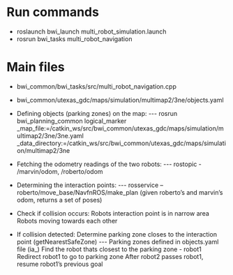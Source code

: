 # Run commands
- roslaunch bwi_launch multi_robot_simulation.launch
- rosrun bwi_tasks multi_robot_navigation 

# Main files
- bwi_common/bwi_tasks/src/multi_robot_navigation.cpp
- bwi_common/utexas_gdc/maps/simulation/multimap2/3ne/objects.yaml

- Defining objects (parking zones) on the map:
--- rosrun bwi_planning_common logical_marker _map_file:=/catkin_ws/src/bwi_common/utexas_gdc/maps/simulation/multimap2/3ne/3ne.yaml _data_directory:=/catkin_ws/src/bwi_common/utexas_gdc/maps/simulation/multimap2/3ne

- Fetching the odometry readings of the two robots:
--- rostopic - /marvin/odom, /roberto/odom

- Determining the interaction points:
--- rosservice – roberto/move_base/NavfnROS/make_plan (given roberto’s and marvin’s odom, returns a set of poses)

- Check if collision occurs:
	Robots interaction point is in narrow area
	Robots moving towards each other
	
- If collision detected:
	Determine parking zone closes to the interaction point (getNearestSafeZone)
		--- Parking zones defined in objects.yaml file (ia_)
	Find the robot thats closest to the parking zone - robot1
	Redirect robot1 to go to parking zone
	After robot2 passes robot1, resume robot1’s previous goal
